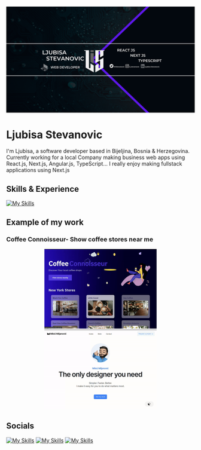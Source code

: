 ![Software Developer](https://github.com/Stevke7/Stevke7/blob/main/Ljubisa%20Stevanovic.png)

# Ljubisa Stevanovic
I'm Ljubisa, a software developer based in Bijeljina, Bosnia & Herzegovina. Currently working for a local Company making business web apps using React.js, Next.js, Angular.js, TypeScript...
I really enjoy making fullstack applications using Next.js

## Skills & Experience
[![My Skills](https://skillicons.dev/icons?i=react,next,typescript&theme=dark)](https://linkedin.com/in/ljubisa-stevanovic-5bb489206/)

## Example of my work
### Coffee Connoisseur- Show coffee stores near me
<div align="center"> 
  <img src="https://github.com/Stevke7/Stevke7/blob/main/ezgif.com-video-to-gif-converter(1).gif" width="300"/>    
  <img src="https://github.com/Stevke7/Stevke7/blob/main/ezgif.com-video-to-gif-converter.gif" width="300"/>
</div>

## Socials

[![My Skills](https://skillicons.dev/icons?i=linkedin&theme=dark)](https://linkedin.com/in/ljubisa-stevanovic-5bb489206/)
[![My Skills](https://skillicons.dev/icons?i=instagram&theme=dark)](https://instagram.com/lj_stevanovic)
[![My Skills](https://skillicons.dev/icons?i=react,next,typescript&theme=dark)](https://twitter.com/MrStevanovic)







